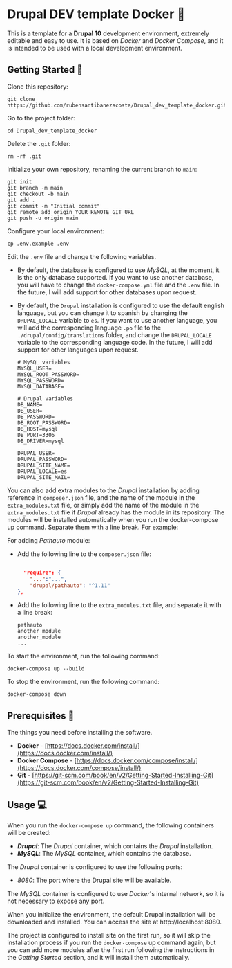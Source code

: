# Drupal DEV template Docker :whale:


This is a template for a **Drupal 10** development environment, extremely editable and easy to use. It is based on *Docker* and *Docker Compose*, and it is intended to be used with a local development environment.

## Getting Started :rocket:

Clone this repository:
    


    git clone https://github.com/rubensantibanezacosta/Drupal_dev_template_docker.git

  

Go to the project folder:
    

    cd Drupal_dev_template_docker


Delete the `.git` folder:
    

    rm -rf .git


Initialize your own repository, renaming the current branch to `main`: 

    git init
    git branch -m main
    git checkout -b main
    git add .
    git commit -m "Initial commit"
    git remote add origin YOUR_REMOTE_GIT_URL
    git push -u origin main



Configure your local environment:
    
 
    cp .env.example .env
   

Edit the `.env` file and change the following variables. 

- By default, the database is configured to use *MySQL*, at the moment, it is the only database supported. If you want to use another database, you will have to change the `docker-compose.yml` file and the `.env` file. In the future, I will add support for other databases upon request.

- By default, the `Drupal` installation is configured to use the default english language, but you can change it to spanish by changing the `DRUPAL_LOCALE` variable to `es`. If you want to use another language, you will add the corresponding language `.po` file to the `./drupal/config/translations` folder, and change the `DRUPAL_LOCALE` variable to the corresponding language code. In the future, I will add support for other languages upon request.

    ```
    # MySQL variables
    MYSQL_USER=
    MYSQL_ROOT_PASSWORD=
    MYSQL_PASSWORD=
    MYSQL_DATABASE=

    # Drupal variables
    DB_NAME=
    DB_USER=
    DB_PASSWORD=
    DB_ROOT_PASSWORD=
    DB_HOST=mysql
    DB_PORT=3306
    DB_DRIVER=mysql

    DRUPAL_USER=
    DRUPAL_PASSWORD=
    DRUPAL_SITE_NAME=
    DRUPAL_LOCALE=es
    DRUPAL_SITE_MAIL=

    ```

You can also add extra modules to the *Drupal* installation by adding reference in `composer.json`  file, and the name of the module in the `extra_modules.txt` file, or simply add the name of the module in the `extra_modules.txt` file if *Drupal* already has the module in its repository. The modules will be installed automatically when you run the docker-compose up command. Separate them with a line break. For example:

For adding *Pathauto* module:

- Add the following line to the `composer.json` file:
    

    
    ```json

      "require": {
        "...":"...",
        "drupal/pathauto": "^1.11"
    },

    ```
- Add the following line to the `extra_modules.txt` file, and separate it with a line break:
    
    ```
    pathauto
    another_module
    another_module
    ...
    ```

To start the environment, run the following command:
    

    docker-compose up --build
  

To stop the environment, run the following command:
    
  

    docker-compose down

   


## Prerequisites :page_with_curl:

The things you need before installing the software.

* **Docker** - [https://docs.docker.com/install/](https://docs.docker.com/install/)
* **Docker Compose** - [https://docs.docker.com/compose/install/](https://docs.docker.com/compose/install/)
* **Git** - [https://git-scm.com/book/en/v2/Getting-Started-Installing-Git](https://git-scm.com/book/en/v2/Getting-Started-Installing-Git)



## Usage :computer:

When you run the `docker-compose up` command, the following containers will be created:

* ***Drupal***: The *Drupal* container, which contains the *Drupal* installation.
* ***MySQL***: The *MySQL* container, which contains the database.

The *Drupal* container is configured to use the following ports:

* _8080_: The port where the Drupal site will be available.

The *MySQL* container is configured to use *Docker*'s internal network, so it is not necessary to expose any port.

When you initialize the environment, the default Drupal installation will be downloaded and installed. You can access the site at http://localhost:8080. 


The project is configured to install site on the first run, so it will skip the installation process if you run the `docker-compose` up command again, but you can add more modules after the first run following the instructions in the *Getting Started* section, and it will install them automatically.



